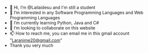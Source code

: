 - 👋 Hi, I’m @Lailaidesu and I'm still a student
- 👀 I’m interested in any Software Programming Languages and Web Programming Languages
- 🌱 I’m currently learning Python, Java and C#
- 💞️ I’m looking to collaborate on this website 
- 📫 How to reach me, you can email me in this gmail account "Laranime20@gmail.com"
- Thank you very much
<!---
Lailaidesu/Lailaidesu is a ✨ special ✨ repository because its `README.md` (this file) appears on your GitHub profile.
You can click the Preview link to take a look at your changes.
--->
